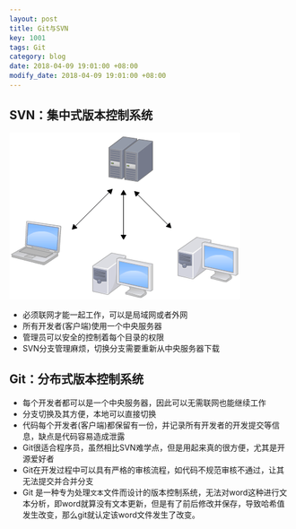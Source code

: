 ```yaml
---
layout: post
title: Git与SVN
key: 1001
tags: Git
category: blog
date: 2018-04-09 19:01:00 +08:00
modify_date: 2018-04-09 19:01:00 +08:00
---
```


## **SVN：集中式版本控制系统**

![集中式版本控制系统SVN示意图](https://github.com/yicm/Images/blob/master/blog/git_svn.png?raw=true)

- 必须联网才能一起工作，可以是局域网或者外网
- 所有开发者(客户端)使用一个中央服务器
- 管理员可以安全的控制着每个目录的权限
- SVN分支管理麻烦，切换分支需要重新从中央服务器下载


## **Git：分布式版本控制系统**

- 每个开发者都可以是一个中央服务器，因此可以无需联网也能继续工作
- 分支切换及其方便，本地可以直接切换
- 代码每个开发者(客户端)都保留有一份，并记录所有开发者的开发提交等信息，缺点是代码容易造成泄露
- Git很适合程序员，虽然相比SVN难学点，但是用起来真的很方便，尤其是开源爱好者
- Git在开发过程中可以具有严格的审核流程，如代码不规范审核不通过，让其无法提交并合并分支
- Git 是一种专为处理`文本`文件而设计的版本控制系统，无法对word这种进行文本分析，即word就算没有文本更新，但是有了前后修改并保存，导致哈希值发生改变，那么git就认定该word文件发生了改变。
